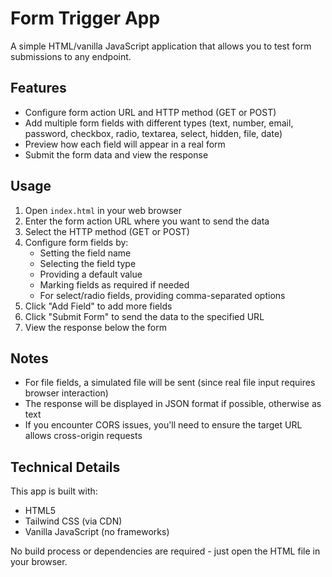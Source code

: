 # Form Trigger App

A simple HTML/vanilla JavaScript application that allows you to test form submissions to any endpoint.

## Features

- Configure form action URL and HTTP method (GET or POST)
- Add multiple form fields with different types (text, number, email, password, checkbox, radio, textarea, select, hidden, file, date)
- Preview how each field will appear in a real form
- Submit the form data and view the response

## Usage

1. Open `index.html` in your web browser
2. Enter the form action URL where you want to send the data
3. Select the HTTP method (GET or POST)
4. Configure form fields by:
   - Setting the field name
   - Selecting the field type
   - Providing a default value
   - Marking fields as required if needed
   - For select/radio fields, providing comma-separated options
5. Click "Add Field" to add more fields
6. Click "Submit Form" to send the data to the specified URL
7. View the response below the form

## Notes

- For file fields, a simulated file will be sent (since real file input requires browser interaction)
- The response will be displayed in JSON format if possible, otherwise as text
- If you encounter CORS issues, you'll need to ensure the target URL allows cross-origin requests

## Technical Details

This app is built with:

- HTML5
- Tailwind CSS (via CDN)
- Vanilla JavaScript (no frameworks)

No build process or dependencies are required - just open the HTML file in your browser.
